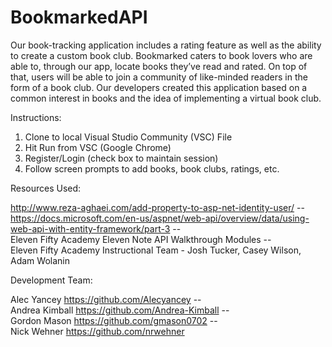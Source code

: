 # BookmarkedAPI

Our book-tracking application includes a rating feature as well as the ability to create a custom book club. Bookmarked caters to book lovers who are able to, through our app, locate books they’ve read and rated. On top of that, users will be able to join a community of like-minded readers in the form of a book club. Our developers created this application based on a common interest in books and the idea of implementing a virtual book club. 

Instructions:

1. Clone to local Visual Studio Community (VSC) File
2. Hit Run from VSC (Google Chrome)
3. Register/Login (check box to maintain session)
4. Follow screen prompts to add books, book clubs, ratings, etc.

Resources Used:

http://www.reza-aghaei.com/add-property-to-asp-net-identity-user/  --  
https://docs.microsoft.com/en-us/aspnet/web-api/overview/data/using-web-api-with-entity-framework/part-3  --  
Eleven Fifty Academy Eleven Note API Walkthrough Modules  --  
Eleven Fifty Academy Instructional Team - Josh Tucker, Casey Wilson, Adam Wolanin

Development Team:

Alec Yancey https://github.com/Alecyancey  --  
Andrea Kimball https://github.com/Andrea-Kimball  --  
Gordon Mason https://github.com/gmason0702  --  
Nick Wehner https://github.com/nrwehner
